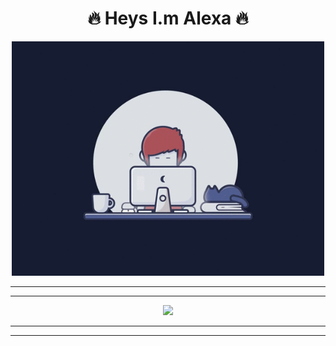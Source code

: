 <h1 align="center"><b>🔥 Heys I.m Alexa  🔥</b></h1> 

<p align='center'>
  <a href="https://www.python.org/" alt="made-with-python"> <img src="https://github.com/devSouvik/devSouvik/blob/master/gif2.gif.gif"width="500" /> </a>
</p>










<!-- programming langs i work-->
<p align="center">


 



---
 ___
 

<p align="center"><img src="https://i.hizliresim.com/lhyw9kg.jfif" width="400"></a></p>


---
 ___
 




